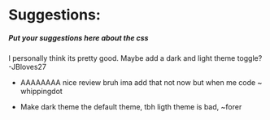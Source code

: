 # Suggestions:
##### Put your suggestions here about the css

I personally think its pretty good. Maybe add a dark and light theme toggle? -JBloves27
- AAAAAAAA nice review bruh ima add that not now but when me code ~ whippingdot

- Make dark theme the default theme, tbh ligth theme is bad, ~forer

